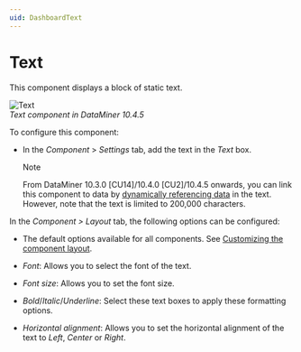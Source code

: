 ```yaml
---
uid: DashboardText
---
```


# Text

This component displays a block of static text.

![Text](~/user-guide/images/Text_Component.png)<br>*Text component in DataMiner 10.4.5*

To configure this component:

- In the *Component* > *Settings* tab, add the text in the *Text* box.

  > [!NOTE]
  > From DataMiner 10.3.0 [CU14]/10.4.0 [CU2]/10.4.5 onwards<!--RN 38993-->, you can link this component to data by [dynamically referencing data](xref:Dynamically_Referencing_Data_in_Text) in the text. However, note that the text is limited to 200,000 characters.

In the *Component \> Layout* tab, the following options can be configured:

- The default options available for all components. See [Customizing the component layout](xref:Customize_Component_Layout).

- *Font*: Allows you to select the font of the text.

- *Font size*: Allows you to set the font size.

- *Bold*/*Italic*/*Underline*: Select these text boxes to apply these formatting options.

- *Horizontal alignment*: Allows you to set the horizontal alignment of the text to *Left*, *Center* or *Right*.
